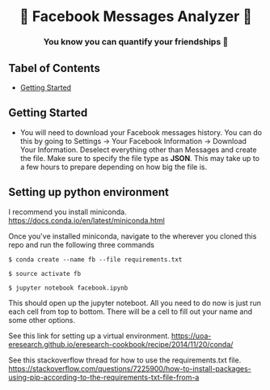 <h1 align="center" style="border-bottom: none;">👥 Facebook Messages Analyzer 💬</h1>
<h3 align="center">You know you can quantify your friendships 👀</h3>

## Tabel of Contents
- [Getting Started](#getting-started)

## Getting Started
- You will need to download your Facebook messages history. You can do this by going to Settings → Your Facebook Information → Download Your Information. Deselect everything other than Messages and create the file. Make sure to specify the file type as **JSON**. This may take up to a few hours to prepare depending on how big the file is.

## Setting up python environment
I recommend you install miniconda.
https://docs.conda.io/en/latest/miniconda.html

Once you've installed miniconda, navigate to the wherever you cloned this repo and run the following three commands
```
$ conda create --name fb --file requirements.txt

$ source activate fb

$ jupyter notebook facebook.ipynb
```

This should open up the jupyter noteboot. All you need to do now is just run each cell from top to bottom. There will be a cell to fill out your name and some other options.

See this link for setting up a virtual environment.
https://uoa-eresearch.github.io/eresearch-cookbook/recipe/2014/11/20/conda/

See this stackoverflow thread for how to use the requirements.txt file.
https://stackoverflow.com/questions/7225900/how-to-install-packages-using-pip-according-to-the-requirements-txt-file-from-a
